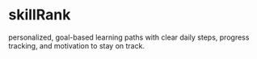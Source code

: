 # skillRank
personalized, goal-based learning paths with clear daily steps, progress tracking, and motivation to stay on track.
